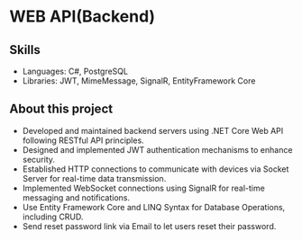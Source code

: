 # WEB API(Backend)
## Skills
  - Languages: C#, PostgreSQL
  - Libraries: JWT, MimeMessage, SignalR, EntityFramework Core
## About this project
- Developed and maintained backend servers using .NET Core Web API following RESTful API principles.
- Designed and implemented JWT authentication mechanisms to enhance security.
- Established HTTP connections to communicate with devices via Socket Server for real-time data transmission.
- Implemented WebSocket connections using SignalR for real-time messaging and notifications.
- Use Entity Framework Core and LINQ Syntax for Database Operations, including CRUD.
- Send reset password link via Email to let users reset their password.
